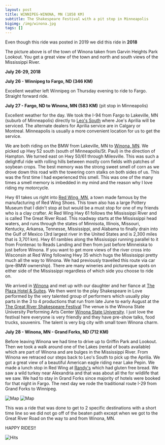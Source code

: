 ```yaml
---
layout: post
title: WINNIPEG-WINONA, MN (1858 KM)
subtitle: The Shakespeare Festival with a pit stop in Minneapolis
bigimg: /img/winona.jpg
tags: []
---
```


Even though this ride was posted in 2019 we did this ride in **2018**

The picture above is of the town of Winona taken from Garvin Heights Park Lookout. You get a great view of the town and north and south views of the Mississippi River.

**July 26-29, 2018**

**July 26 - Winnipeg to Fargo, ND (346 KM)**

Excellent weather left Winnipeg on Thursday evening to ride to Fargo. Straight forward ride.

**July 27 - Fargo, ND to Winona, MN (583 KM)** (pit stop in Minneapolis)

Excellent weather for the day. We took the I-94 from Fargo to Lakeville, MN (suburb of Minneapolis) 
directly to [Leo's South](https://www.leossouth.com) where Joe's Aprilia will be serviced. The alternate dealers 
for Aprilia service are in Calgary or Montreal. Minneapolis is usually a more convenient location for us to get the service. 

We are both riding on the BMW from Lakeville, MN to [Winona, MN](https://www.en.m.wikipedia.org). We picked up Hwy 52 south (south of Minneapolis/St. Paul) in the direction of Hampton. We turned east on Hwy 50/61 through Milesville. 
This was such a delightful ride with rolling hills between mostly corn fields with patches of soybean crops. The best memory was the strong sweet smell of corn as we drove down this road with the towering corn stalks on both sides of us. This was the first time I had experienced this smell. This was one of the many times a smell memory is imbedded in my mind and the reason why I love riding my motorcycle.

Hwy 61 takes us right into [Red Wing, MN](https://redwing.org), a town made famous by the manufacturing of Red Wing Shoes. This town also has a large Pottery Museum that I didn't stop at but would be a must stop for one of my friends who is a clay crafter. 
At Red Wing Hwy 61 follows the Mississippi River and is called The Great River Road. This roadway starts at the 
Mississippi head waters, and runs through the states of Minnisota, Illinois, Missouri, Kentucky, Arkansa, Tennesse, Mississippi, 
and Alabama to finally drain into the Gulf of Mexico (3rd largest river in the United States and is 2,300 miles that is 3,701 km). Hwy 61 rambles along the Mississippi running parallel to it from Frontenac to Reads Landing and then from just before Minneiska to just before Winona. If you want to get more views of the river cross into Wisconsin at Red Wing following Hwy 35 which hugs the Mississippi pretty much all the way to Winona. We had previously travelled this route via car (pre-BMW ownership). There are many wineries and picturesque spots on either side of the Mississippi regardless of which side you choose to ride on.

We arrived in [Winona](https://www.winona.com) and met up with our daughter and her fiance at [The Plaza Hotel & Suites](https://www.plazawinona.com). We then went to the play Shakespeare in Love performed by the very talented group of performers which usually play parts in the 3 to 4 productions that run from late June to early August at the  [The Great River Shakespeare Festival](https://www.grsf.org) The venue is the Winona State University Performing Arts Center [Winona State University](https://www.winona.edu). I just love the festival here everyone is very friendly and they have pre-show talks, food trucks, souvenirs. The talent is very big city with small town Winona charm. 

**July 28 - Winona, MN - Grand Forks, ND (712 KM)**

Before leaving Winona we had time to drive up to Griffin Park and Lookout. Then we took a walk around one of the Lakes (rental of boats available) which are part of Winona and are bulges in the Mississippi River. From Winona we retraced our steps back to Leo's South to pick up the Aprilia. We got a great view of a beautiful American eagle riding near Lake Pepin. We made a lunch stop in Red Wing at [Randy's](http://randysinredwing.com/) which had gluten free bread. We saw a wild turkey near Alexandria and that was about all the for wildlife that we saw. We had to stay in Grand Forks since majority of hotels were booked for that night in Fargo. The next day we rode the traditional route I-29 from Grand Forks to Winnipeg.

![Map](https://klovetri.github.io/img/WpgMinn.png)
![Map](https://klovetri.github.io/img/MinWin.png)


This was a ride that was done to get to 2 specific destinations with a short time line so we did not go off of the beaten path except when we got to the Great River Road on the way to and from Winona, MN.

HAPPY RIDES!!

![Hits](https://hitcounter.pythonanywhere.com/count/tag.svg?url=htps%3A%2F%2Fgithub.com%2brentvollebregt%2hit-counter)



